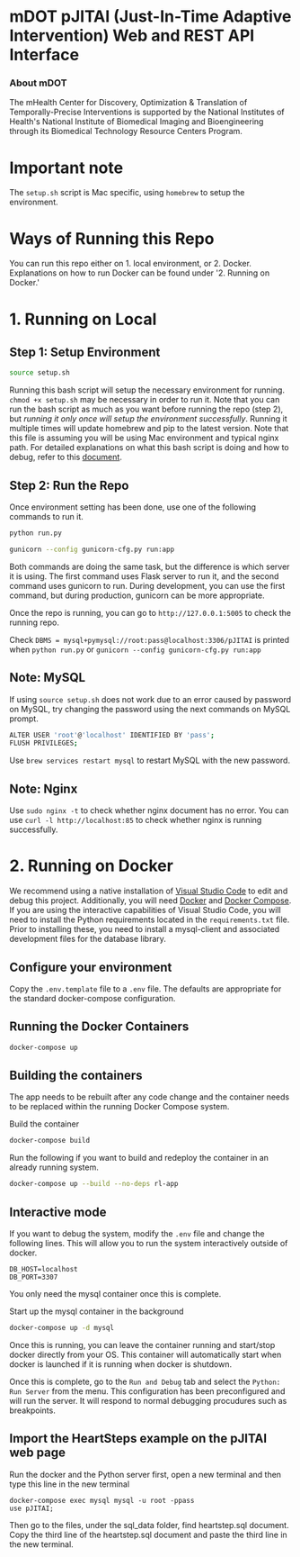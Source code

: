 # mDOT pJITAI (Just-In-Time Adaptive Intervention) Web and REST API Interface

### About mDOT
The mHealth Center for Discovery, Optimization & Translation of Temporally-Precise Interventions is supported by the National Institutes of Health's National Institute of Biomedical Imaging and Bioengineering through its Biomedical Technology Resource Centers Program.

# Important note
The `setup.sh` script is Mac specific, using `homebrew` to setup the environment.

# Ways of Running this Repo

You can run this repo either on 1. local environment, or 2. Docker. Explanations on how to run Docker can be found under '2. Running on Docker.'

# 1. Running on Local
## Step 1: Setup Environment
```bash
source setup.sh
```

Running this bash script will setup the necessary environment for running. `chmod +x setup.sh` may be necessary in order to run it. Note that you can run the bash script as much as you want before running the repo (step 2), but *running it only once will setup the environment successfully*. Running it multiple times will update homebrew and pip to the latest version. Note that this file is assuming you will be using Mac environment and typical nginx path. For detailed explanations on what this bash script is doing and how to debug, refer to this [document](https://docs.google.com/document/d/1OXymWaQtf1ktAW6F5Q-c-ozTKyu9UjhKw9_rOy75p1Q/edit?usp=sharing). 

## Step 2: Run the Repo
Once environment setting has been done, use one of the following commands to run it.

```bash
python run.py
```
```bash
gunicorn --config gunicorn-cfg.py run:app
```
Both commands are doing the same task, but the difference is which server it is using. The first command uses Flask server to run it, and the second command uses gunicorn to run. During development, you can use the first command, but during production, gunicorn can be more appropriate.

Once the repo is running, you can go to `http://127.0.0.1:5005` to check the running repo. 

Check `DBMS = mysql+pymysql://root:pass@localhost:3306/pJITAI` is printed when `python run.py` or `gunicorn --config gunicorn-cfg.py run:app`

## Note: MySQL

If using `source setup.sh` does not work due to an error caused by password on MySQL, try changing the password using the next commands on MySQL prompt. 

```bash
ALTER USER 'root'@'localhost' IDENTIFIED BY 'pass';
FLUSH PRIVILEGES;
```

Use `brew services restart mysql` to restart MySQL with the new password.

## Note: Nginx

Use `sudo nginx -t` to check whether nginx document has no error. You can use `curl -l http://localhost:85` to check whether nginx is running successfully.

# 2. Running on Docker

We recommend using a native installation of [Visual Studio Code](https://code.visualstudio.com/) to edit and debug this project. Additionally, you will need [Docker](https://www.docker.com/) and [Docker Compose](https://docs.docker.com/compose/).  If you are using the interactive capabilities of Visual Studio Code, you will need to install the Python requirements located in the `requirements.txt` file.  Prior to installing these, you need to install a mysql-client and associated development files for the database library.  

## Configure your environment

Copy the `.env.template` file to a `.env` file. The defaults are appropriate for the standard docker-compose configuration. 

## Running the Docker Containers

```bash
docker-compose up
```

## Building the containers
The app needs to be rebuilt after any code change and the container needs to be replaced within the running Docker Compose system.

Build the container
```bash
docker-compose build
```

Run the following if you want to build and redeploy the container in an already running system.
```bash
docker-compose up --build --no-deps rl-app
```

## Interactive mode
If you want to debug the system, modify the `.env` file and change the following lines. This will allow you to run the system interactively outside of docker.

```
DB_HOST=localhost
DB_PORT=3307
```

You only need the mysql container once this is complete.

Start up the mysql container in the background
```bash
docker-compose up -d mysql
```
Once this is running, you can leave the container running and start/stop docker directly from your OS.  This container will automatically start when docker is launched if it is running when docker is shutdown.


Once this is complete, go to the `Run and Debug` tab and select the `Python: Run Server` from the menu.  This configuration has been preconfigured and will run the server.  It will respond to normal debugging procudures such as breakpoints.

## Import the HeartSteps example on the pJITAI web page
Run the docker and the Python server first, open a new terminal and then type this line in the new terminal
```
docker-compose exec mysql mysql -u root -ppass
use pJITAI;
```
Then go to the files, under the sql_data folder, find heartstep.sql document.
Copy the third line of the heartstep.sql document and paste the third line in the new terminal. 
